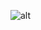 ![alt]([https://raw.githubusercontent.com/30osob-studio/Website/dcc25d4caed794f9bd0b7505d05a815c05efd0bc/NoImage.png](https://i.pinimg.com/1200x/6f/fe/f7/6ffef73bef527bc5220372a0dd6d3a2b.jpg))
